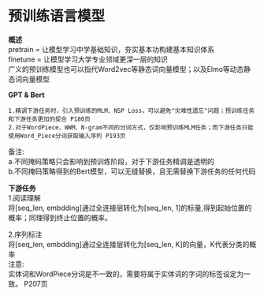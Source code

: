 # 预训练语言模型  
    
**概述**  
pretrain = 让模型学习中学基础知识，夯实基本功构建基本知识体系  
finetune = 让模型学习大学专业领域更深一层的知识  
广义的预训练模型也可以指代Word2vec等静态词向量模型；以及Elmo等动态静态词向量模型  
   
**GPT & Bert**    
```
1.精调下游任务时，引入预训练的MLM、NSP Loss，可以避免"灾难性遗忘"问题；预训练任务和下游任务更加的契合 P180页      
2.对于WordPiece、WWM、N-gram不同的分词方式，仅影响预训练MLM任务；而下游任务只能使用Word_Piece分词获取输入序列 P193页   
```
备注:  
a.不同掩码策略只会影响到预训练阶段，对于下游任务精调是透明的   
b.不同掩码策略得到的Bert模型，可以无缝替换，且无需替换下游任务的任何代码   
   
**下游任务**   
1.阅读理解  
将[seq_len, embdding]通过全连接层转化为[seq_len, 1]的标量,得到起始位置的概率；同理得到终止位置的概率。  

2.序列标注  
将[seq_len, embdding]通过全连接层转化为[seq_len, K]的向量，K代表分类的概率  
注意:  
实体词和WordPiece分词是不一致的，需要将属于实体词的字词的标签设定为一致。 P207页   